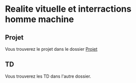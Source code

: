 # Realite vituelle et interractions homme machine

## Projet

Vous trouverez le projet dans le dossier [Projet](Projet/README.md)

## TD

Vous trouverez les TD dans l'autre dossier.